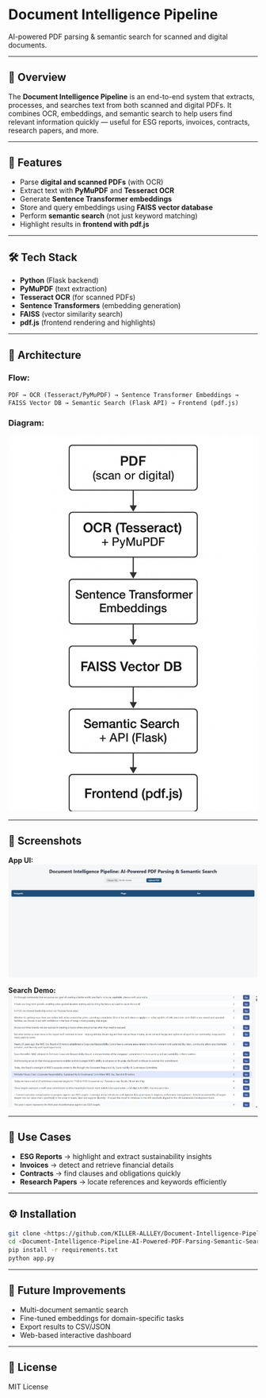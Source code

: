 # Document Intelligence Pipeline

AI-powered PDF parsing & semantic search for scanned and digital documents.

---

## 📖 Overview

The **Document Intelligence Pipeline** is an end-to-end system that extracts, processes, and searches text from both scanned and digital PDFs. It combines OCR, embeddings, and semantic search to help users find relevant information quickly — useful for ESG reports, invoices, contracts, research papers, and more.

---

## 🚀 Features

* Parse **digital and scanned PDFs** (with OCR)
* Extract text with **PyMuPDF** and **Tesseract OCR**
* Generate **Sentence Transformer embeddings**
* Store and query embeddings using **FAISS vector database**
* Perform **semantic search** (not just keyword matching)
* Highlight results in **frontend with pdf.js**

---

## 🛠️ Tech Stack

* **Python** (Flask backend)
* **PyMuPDF** (text extraction)
* **Tesseract OCR** (for scanned PDFs)
* **Sentence Transformers** (embedding generation)
* **FAISS** (vector similarity search)
* **pdf.js** (frontend rendering and highlights)

---

## 🔎 Architecture

### Flow:

```
PDF → OCR (Tesseract/PyMuPDF) → Sentence Transformer Embeddings →
FAISS Vector DB → Semantic Search (Flask API) → Frontend (pdf.js)
```

### Diagram:

![Architecture](images/architecture.png)

---

## 📸 Screenshots

**App UI:**
![App UI](images/ui.png)

**Search Demo:**
![Search Demo](images/search_demo.png)

---

## 🎯 Use Cases

* **ESG Reports** → highlight and extract sustainability insights
* **Invoices** → detect and retrieve financial details
* **Contracts** → find clauses and obligations quickly
* **Research Papers** → locate references and keywords efficiently

---

## ⚙️ Installation

```bash
git clone <https://github.com/KILLER-ALLLEY/Document-Intelligence-Pipeline-AI-Powered-PDF-Parsing-Semantic-Search.git>
cd <Document-Intelligence-Pipeline-AI-Powered-PDF-Parsing-Semantic-Search.git>
pip install -r requirements.txt
python app.py
```

---

## 🔮 Future Improvements

* Multi-document semantic search
* Fine-tuned embeddings for domain-specific tasks
* Export results to CSV/JSON
* Web-based interactive dashboard

---

## 📜 License

MIT License
